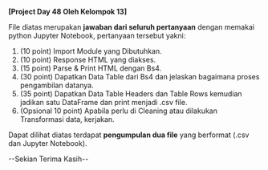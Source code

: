 **[Project Day 48 Oleh Kelompok 13]**

File diatas merupakan **jawaban dari seluruh pertanyaan** dengan memakai python Jupyter Notebook, pertanyaan tersebut yakni:
1. (10 point) Import Module yang Dibutuhkan.
2. (10 point) Response HTML yang diakses.
3. (15 point) Parse & Print HTML dengan Bs4.
4. (30 point) Dapatkan Data Table dari Bs4 dan jelaskan bagaimana proses pengambilan datanya.
5. (35 point) Dapatkan Data Table Headers dan Table Rows kemudian jadikan satu DataFrame dan print menjadi .csv file.
6. (Opsional 10 point) Apabila perlu di Cleaning atau dilakukan Transformasi data, kerjakan.

Dapat dilihat diatas terdapat **pengumpulan dua file** yang berformat (.csv dan Jupyter Notebook).

--Sekian Terima Kasih--
